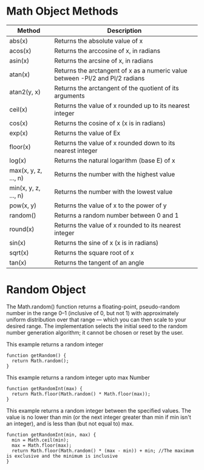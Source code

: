 # Math Object Methods


|Method	|Description|
|-|-|
|abs(x)|	Returns the absolute value of x|
|acos(x)	|Returns the arccosine of x, in radians|
|asin(x)	|Returns the arcsine of x, in radians|
|atan(x)|	Returns the arctangent of x as a numeric value between -PI/2 and PI/2 radians|
|atan2(y, x)	|Returns the arctangent of the quotient of its arguments|
|ceil(x)|	Returns the value of x rounded up to its nearest integer|
|cos(x)|	Returns the cosine of x (x is in radians)|
|exp(x)|	Returns the value of Ex|
|floor(x)|	Returns the value of x rounded down to its nearest integer|
|log(x)|	Returns the natural logarithm (base E) of x|
|max(x, y, z, ..., n)|	Returns the number with the highest value|
|min(x, y, z, ..., n)|	Returns the number with the lowest value|
|pow(x, y)	|Returns the value of x to the power of y|
|random()|	Returns a random number between 0 and 1|
|round(x)|	Returns the value of x rounded to its nearest integer|
|sin(x)|	Returns the sine of x (x is in radians)|
|sqrt(x)	|Returns the square root of x|
|tan(x)|	Returns the tangent of an angle|


# Random Object

The Math.random() function returns a floating-point, pseudo-random number in the range 0–1 (inclusive of 0, but not 1) with approximately uniform distribution over that range — which you can then scale to your desired range. The implementation selects the initial seed to the random number generation algorithm; it cannot be chosen or reset by the user.

This example returns a random integer
```
function getRandom() {
  return Math.random();
}
```

This example returns a random integer upto max Number
```
function getRandomInt(max) {
  return Math.floor(Math.random() * Math.floor(max));
}
```

This example returns a random integer between the specified values. The value is no lower than min (or the next integer greater than min if min isn't an integer), and is less than (but not equal to) max.

```
function getRandomInt(min, max) {
  min = Math.ceil(min);
  max = Math.floor(max);
  return Math.floor(Math.random() * (max - min)) + min; //The maximum is exclusive and the minimum is inclusive
}

```